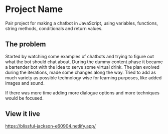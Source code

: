 # Project Name

Pair project for making a chatbot in JavaScript, using variables, functions, string methods, conditionals and return values.

## The problem

Started by watching some examples of chatbots and trying to figure out what the bot should chat about. During the dummy content phase it became a bartender bot with the idea to serve some virtual drink.
The plan evolved during the iterations, made some changes along the way.
Tried to add as much variety as possible technology wise for learning purposes, like added images and sound.

If there was more time adding more dialogue options and more techniques would be focused.

## View it live

https://blissful-jackson-e60904.netlify.app/
